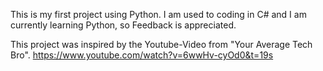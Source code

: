 This is my first project using Python. 
I am used to coding in C# and I am currently learning Python, so Feedback is appreciated.

This project was inspired by the Youtube-Video from "Your Average Tech Bro".
https://www.youtube.com/watch?v=6wwHv-cyOd0&t=19s
